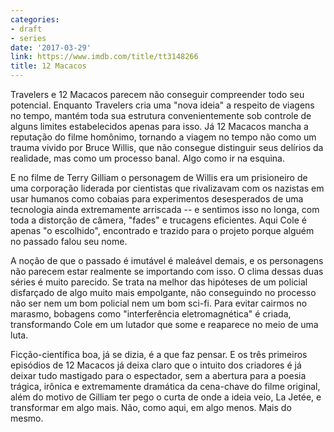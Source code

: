 ```yaml
---
categories:
- draft
- series
date: '2017-03-29'
link: https://www.imdb.com/title/tt3148266
title: 12 Macacos
---
```


Travelers e 12 Macacos parecem não conseguir compreender todo seu potencial. Enquanto Travelers cria uma "nova ideia" a respeito de viagens no tempo, mantém toda sua estrutura convenientemente sob controle de alguns limites estabelecidos apenas para isso. Já 12 Macacos mancha a reputação do filme homônimo, tornando a viagem no tempo não como um trauma vivido por Bruce Willis, que não consegue distinguir seus delírios da realidade, mas como um processo banal. Algo como ir na esquina.

E no filme de Terry Gilliam o personagem de Willis era um prisioneiro de uma corporação liderada por cientistas que rivalizavam com os nazistas em usar humanos como cobaias para experimentos desesperados de uma tecnologia ainda extremamente arriscada -- e sentimos isso no longa, com toda a distorção de câmera, "fades" e trucagens eficientes. Aqui Cole é apenas "o escolhido", encontrado e trazido para o projeto porque alguém no passado falou seu nome.

A noção de que o passado é imutável é maleável demais, e os personagens não parecem estar realmente se importando com isso. O clima dessas duas séries é muito parecido. Se trata na melhor das hipóteses de um policial disfarçado de algo muito mais empolgante, não conseguindo no processo não ser nem um bom policial nem um bom sci-fi. Para evitar cairmos no marasmo, bobagens como "interferência eletromagnética" é criada, transformando Cole em um lutador que some e reaparece no meio de uma luta.

Ficção-científica boa, já se dizia, é a que faz pensar. E os três primeiros episódios de 12 Macacos já deixa claro que o intuito dos criadores é já deixar tudo mastigado para o espectador, sem a abertura para a poesia trágica, irônica e extremamente dramática da cena-chave do filme original, além do motivo de Gilliam ter pego o curta de onde a ideia veio, La Jetée, e transformar em algo mais. Não, como aqui, em algo menos. Mais do mesmo.
